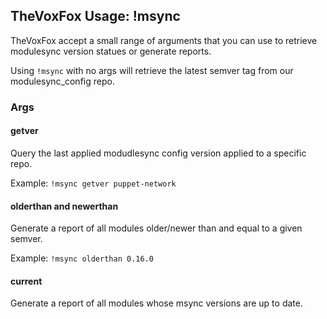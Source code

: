 ## TheVoxFox Usage: !msync

TheVoxFox accept a small range of arguments that you can use to retrieve modulesync version statues or generate reports.

Using `!msync` with no args will retrieve the latest semver tag from our modulesync_config repo.

### Args

#### getver

Query the last applied modudlesync config version applied to a specific repo. 

Example: `!msync getver puppet-network`

#### olderthan and newerthan

Generate a report of all modules older/newer than and equal to a given semver.

Example: `!msync olderthan 0.16.0`

#### current

Generate a report of all modules whose msync versions are up to date.
